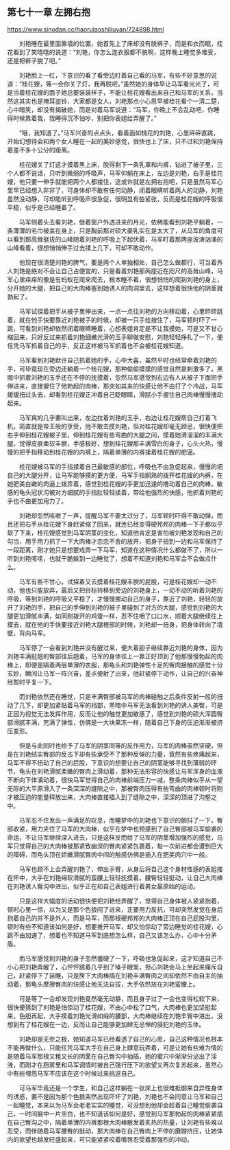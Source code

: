 ## 第七十一章 左拥右抱

https://www.sinodan.cc/haorulaoshiliuyan/724898.html

　　刘艳睡在最里面靠墙的位置，她首先上了床却没有脱裤子，而是和衣而眠，桂花看到了笑嘻嘻的说道：“刘艳，你怎么连衣服都不脱啊，这样晚上睡觉多难受，还是把裤子脱了吧。”

　　刘艳脸上一红，下意识的看了看旁边盯着自己看的马军，有些不好意思的说道：“桂花嫂，等一会你关了灯，我再脱吧。”虽然她的身体早让马军看光光了，可是当着桂花嫂的面子她总要装装样子，不能让桂花嫂看出来自己和马军的关系，当然这其实也是掩耳盗铃，大家都是女人，刘艳那点小心思早被桂花看个一清二楚，心中暗笑，却没有揭破她，而是对着马军说道：“马军，你晚上不会乱动吧，你睡得时候靠着我，我睡得沉不怕吵，别把你表姐给弄醒了。”

　　“哦，我知道了。”马军兴奋的点点头，看着面如桃花的刘艳，心里砰砰直跳，开始幻想待会和两个女人睡在一起的美妙感觉，很快也上了床，只不过和刘艳保持着差不多十公分的距离。

　　桂花嫂关了灯这才摸着黑上床，脱得剩下一条乳罩和内裤，钻进了被子里，三个人都不说话，只听到微弱的呼吸声，马军仰躺在床上，左边是刘艳，右手是桂花嫂，他只要一伸手就能把两个人都搂住，这或许就是左拥右抱吧，只是虽然马军心里早已经想入非非了，可身体却不敢有任何动静，闭着眼睛听着两人的动静，刘艳虽然没动静，可却能听到呼吸声很急促，很明显有些紧张，反而是桂花嫂的呼吸很平稳，似乎是已经睡着了。

　　马军侧着头去看刘艳，借着窗户外透进来的月光，依稀能看到刘艳平躺着，一条薄薄的毛巾被盖在身上，只是胸前那对硕大豪乳实在是太大了，从马军的角度可以看到那高耸挺拔的山峰随着刘艳的呼吸上下起伏着，马军盯着那两座波涛汹涌的山峰看着，很想悄悄伸手过去揉上几下，可却不敢动作。

　　他现在很清楚刘艳的脾气，要是两个人单独相处，自己怎么做都行，可当着外人刘艳是绝对不会让自己占便宜的，只是看着刘艳那两座近在咫尺的高耸山峰，马军心里痒痒的像是有蚂蚁在爬来爬去，根本睡不着，很想悄悄的爬到刘艳的身上，分开她的大腿，把自己的大肉棒塞到她诱人的肉洞里去，这样想着很快他的阴茎就勃起了。

　　马军试探着把手从被子里伸出来，一点一点往刘艳的方向移动着，心里砰砰跳着，就在他手快要靠近刘艳被子的时候，却被一只手给按住了，马军顿时吓了一跳，可看到刘艳却依然闭着眼睛睡着，心想表姐肯定是不让我摸她，可是又不甘心缩回来，只好反过来抓着刘艳细嫩光滑的玉手聊做安慰，刘艳轻轻挣扎了一下，便任凭马军抓着自己的手，反正这样被马军抓着也不会被桂花嫂知道。

　　马军看到刘艳默许自己抓着她的手，心中大喜，虽然平时也经常牵着刘艳的手，可毕竟现在旁边还躺着一个桂花嫂，那种偷偷摸摸的感觉自然是刺激多了，黑暗中抓着刘艳的玉手还在不停的抚摸着，忽然马军感觉到右边有人从被子下面把手伸进来，直接握住了他勃起的肉棒，那突如其来的快感让他不由打了个冷战，马军缓缓扭过头去，却看到桂花嫂正冲着自己眨眼睛，滑腻小手握住自己肉棒慢慢撸动起来。

　　马军爽的几乎要叫出来，左边拉着刘艳的玉手，右边让桂花嫂帮自己打着飞机，简直就是帝王般的享受，他不敢去摸刘艳，但对桂花嫂却毫无顾忌，很快便把右手伸到桂花嫂被子里，伸到桂花嫂有些弯曲的大腿之间，摸着她滑溜溜的丰满大腿，觉得皮肤柔软丰腴，手感极好，想到桂花嫂那丰满雪白的身子，心头火热，慢慢的把手指移动到桂花嫂的内裤上，隔着单薄的内裤揉着桂花嫂的肥逼。

　　桂花嫂被马军的手指揉着自己最敏感的部位，呼吸也不由急促起来，慢慢的把自己的大腿分开，让马军能够摸的更方便，马军手指娴熟的拨开桂花嫂的内裤，在她肥美白嫩的肉逼上拨弄着，感觉到桂花嫂的手更加迅速的撸动着自己的肉棒，敏感的龟头冠状沟被对方细腻的手指肚轻轻揉着，带给他强烈的快感，他抓着刘艳的手也不由更加用力了。

　　刘艳却忽然咳嗽了一声，提醒马军不要太过分了，马军顿时吓得不敢动弹，而且还把右手从桂花嫂下身赶紧缩了回来，就连已经变得硬邦邦的肉棒一下子都似乎软了下来，桂花嫂感觉到马军阴茎的变化，知道他肯定是害怕被刘艳发现和自己的勾当，用手用力抓了一下大肉棒才恋恋不舍的放开，把身子扭到一边和马军保持了一段距离，刚才她只是想要戏弄一下马军，知道在这种情况什么都做不了，所以一听到刘艳咳嗦，也就干脆躲到一边睡觉了，想着不知道刘艳和马军会不会做点什么。

　　马军有些不甘心，试探着又去摸着桂花嫂丰腴的屁股，可是桂花嫂却一动不动，他也只能放弃，最后又把目标转移到旁边的刘艳身上，一动不动的听着刘艳的呼吸，等到刘艳的呼吸又平稳了，才慢慢挪动自己的身子，靠近了刘艳，轻轻的放开了刘艳的手，把自己的手伸到刘艳的被子里碰到了对方的大腿，感觉到刘艳的大腿更加滑腻丰满，如同刚拨开的鸡蛋一样，忍不住咽了口口水，顺着大腿继续往上摸去，就在他的手快要接近刘艳大腿根部的时候，刘艳却一扭身，把身体转向了墙壁，背向马军。

　　马军停了一会看到刘艳并没有醒过来，便大着胆子继续靠近刘艳的身体，因为刘艳丰满挺翘的臀部往后翘着，马军的身体往上一靠正好顶到了他那慢慢勃起的肉棒上，即便是隔着两层单薄的衣服，那龟头和刘艳弹性十足的臀肉接触的感觉十分玄妙，瞬间让马军一阵兴奋，差点便射了出来，他赶紧停下动作，让自己的兴奋神经暂时平复一下。

　　而刘艳依然还在睡觉，只是丰满臀部被马军的肉棒碰触之后条件反射一般的扭动了几下，却更加紧贴着马军的裆部，黑暗中马军无法看到刘艳的诱人美臀，可是正因为视觉无法发挥作用，反而让他的触觉更加敏感了，感觉到刘艳的硕大浑圆臀部滑腻丰满，充满了弹性，仿佛是一大块果冻一样，随着自己下身的压迫渐渐被挤压变形。

　　但是与此同时也给予了马军的阴茎同等的反作用力，马军的肉棒虽然坚硬，但是在刘艳结实臀部的反击下却有些承受不了那种反弹的力量，竟然有些疼痛起来，马军不得不扭动了自己的屁股，下意识的想要让自己的阴茎能够寻找到薄弱的环节，龟头在刘艳滑腻柔嫩的臀肉上滑动着，那种无法形容的快感让马军浑身的血液不断向下体涌动着，很快马军觉得自己的肉棒前端压力一减，整条肉棒似乎从一望无际的大平原滑入了一条深深的缝隙之中，那被臀肉压得有些弯曲的肉棒顿时将刚才被压迫的能量释放出来，大肉棒直接插入到了缝隙之中，深深的顶进了沟壑之中。

　　马军忍不住发出一声满足的叹息，而睡梦中的刘艳也下意识的颤抖了一下，臀部收紧，用力夹住了马军的大肉棒，似乎在梦中也预感到了自己臀部被马军偷袭的命运，不让马军继续深入进去，只是这样反而给了马军的阴茎增加强烈的感觉，马军只觉得自己的大肉棒被那紧致幽深的臀肉紧紧包裹着，每一次前进都会遭到巨大的障碍，而龟头顶在娇嫩滑腻臀肉中间的触感仿佛是插入在肥美肉穴中一般。

　　马军也顾不上会弄醒刘艳了，伸出手臂，从身后将自己这个身材性感的表姐搂在怀中，大手在刘艳绵软滑腻的蛮腰上轻轻抚摸着，腰臀轻轻挺动，让自己大肉棒在刘艳诱人臀沟中进出，似乎正在和自己表姐进行着男女最原始的运动。

　　只是这样大幅度的活动很快便把刘艳给弄醒了，觉得自己身体被人紧紧抱着，顿时心里一惊，以为又是那个色狼闯了进来，正要用力反抗，可却突然发觉在身后抱着自己的并不是外人，而是马军，而那根硬邦邦的大肉棒正顶在自己屁股沟里，顿时有些不知道该如何是好，想要推开马军，却又怕惊动了旁边睡觉的桂花嫂，心跳不由加速了，想着也不知道马军到底想怎么样，自己又该怎么办，心中十分矛盾。

　　而马军感觉到刘艳的身子忽然僵硬了一下，呼吸也急促起来，这才知道自己不小心把刘艳弄醒了，心怦怦跳着几乎到了嗓子眼里，担心刘艳会马上坐起来痛斥自己，赶紧停下了装睡，只是胯下大肉棒插在刘艳丰满臀肉之间却依然不由自主的抽动着，那龟头摩擦臀肉的快感让他无法自拔，大手依然放在刘艳蛮腰上。

　　可是等了一会却发现刘艳竟然毫无动静，而且身子过了一会也变得松软下来，很快便猜到了刘艳是怕惊动了桂花嫂，不由心中松了口气，大肉棒也更加坚挺起来，色胆再起，大手摸着刘艳光滑如缎的腰部，大肉棒继续在刘艳丰臀中进出，没想到有了桂花嫂在一边，反而让自己能够更加肆无忌惮的侵犯刘艳的玉体。

　　刘艳却是无奈之极，她知道马军已经看透了自己的心思，自己这种情况也根本不能再做什么，只能任凭马军大手在自己身上肆意玩弄着，可是让她有些难为情的是随着马军那根又粗又长的阴茎在自己臀沟中抽插，她的蜜穴中渐渐分泌出了淫液，而刚才在厨房里和马军调情时被自己强行压下的欲望又再次复苏起来，虽然心中有些埋怨马军不应该在这个时候过来挑逗自己。

　　可马军毕竟还是一个学生，和自己这样躺在一张床上也很难抵御来自异性身体的诱惑，要不是因为那个色狼突然出现吓坏了刘艳，刘艳也不会同意让马军和自己一起睡觉，本来以为马军会老老实实的睡觉，可没想到他却会趁着自己睡觉偷袭自己，一时间脑中一片空白，也不知道该如何是好，感觉到马军那勃起的肉棒紧紧插在自己臀沟之中，隔着单薄的内裤那根大肉棒散发着炙热的热量，让刘艳有些难以忍受，而伴随着马军腰臀的挺动，那大肉棒在自己臀肉上不停的磨蹭挤压，让她体内的欲望也越发旺盛起来，可只能紧紧咬着嘴唇忍受着那强烈的冲动。

